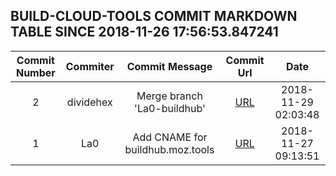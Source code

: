 ## BUILD-CLOUD-TOOLS COMMIT MARKDOWN TABLE SINCE 2018-11-26 17:56:53.847241

| Commit Number | Commiter | Commit Message | Commit Url | Date | 
|:---:|:----:|:----------------------------------:|:------:|:----:| 
|2|dividehex|Merge branch 'La0-buildhub'|[URL](https://github.com/mozilla-releng/build-cloud-tools/commit/cb2ede208a3dda6df742eb0f251827762931f1d1)|2018-11-29 02:03:48
|1|La0|Add CNAME for buildhub.moz.tools|[URL](https://github.com/mozilla-releng/build-cloud-tools/commit/62d5a4b0cf4c9d52836bc196680cca8ca08a4d53)|2018-11-27 09:13:51


